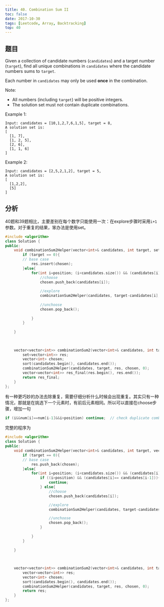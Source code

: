 ```yaml
---
title: 40. Combination Sum II
toc: false
date: 2017-10-30
tags: [Leetcode, Array, Backtracking]
top: 40
---
```


## 题目

Given a collection of candidate numbers (`candidates`) and a target number (`target`), find all unique combinations in `candidates` where the candidate numbers sums to `target`.

Each number in `candidates` may only be used **once** in the combination.

Note:

* All numbers (including `target`) will be positive integers.
* The solution set must not contain duplicate combinations.

Example 1:

```
Input: candidates = [10,1,2,7,6,1,5], target = 8,
A solution set is:
[
  [1, 7],
  [1, 2, 5],
  [2, 6],
  [1, 1, 6]
]
```

Example 2:

```
Input: candidates = [2,5,2,1,2], target = 5,
A solution set is:
[
  [1,2,2],
  [5]
]
```



## 分析

40题和39题相比，主要差别在每个数字只能使用一次：在explore步骤时采用`i+1`参数。对于重复的结果，笨办法是使用set。


```cpp
#include <algorithm>
class Solution {
public:
    void combinationSum2Helper(vector<int>& candidates, int target, set<vector<int>>& res, vector<int>& chosen, int position){
        if (target == 0){
        // base case
            res.insert(chosen);
        }else{
            for(int i=position; (i<candidates.size()) && (candidates[i]<=target);i++){
                //choose
                chosen.push_back(candidates[i]);
                
                //explore
                combinationSum2Helper(candidates, target-candidates[i], res, chosen, i+1);
                
                //unchoose
                chosen.pop_back();
                
            }
        }
        
    }
    
    
    
    vector<vector<int>> combinationSum2(vector<int>& candidates, int target) {
        set<vector<int>> res;
        vector<int> chosen;
        sort(candidates.begin(), candidates.end());
        combinationSum2Helper(candidates, target, res, chosen, 0);
        vector<vector<int>> res_final(res.begin(), res.end());
        return res_final;
    }
};
```

有一种更巧妙的办法去除重复，需要仔细分析什么时候会出现重复。其实只有一种情况，那就是在挑选下一个元素时，有前后元素相同。所以可以直接在choose步骤，增加一句

```cpp
if (i&&num[i]==num[i-1]&&i>position) continue;  // check duplicate combination
```
完整的程序为

```cpp
#include <algorithm>
class Solution {
public:
    void combinationSum2Helper(vector<int>& candidates, int target, vector<vector<int>>& res, vector<int>& chosen, int position){
        if (target == 0){
        // base case
            res.push_back(chosen);
        }else{
            for(int i=position; (i<candidates.size()) && (candidates[i]<=target);i++){
                if ((i>position) && (candidates[i]== candidates[i-1])){// 跳过重复
                    continue;
                } else{
                    //choose
                    chosen.push_back(candidates[i]);

                    //explore
                    combinationSum2Helper(candidates, target-candidates[i], res, chosen, i+1);

                    //unchoose
                    chosen.pop_back();
                }
                
            }
        }
        
    }
    
    
    
    vector<vector<int>> combinationSum2(vector<int>& candidates, int target) {
        vector<vector<int>> res;
        vector<int> chosen;
        sort(candidates.begin(), candidates.end());
        combinationSum2Helper(candidates, target, res, chosen, 0);
        return res;
    }
};
```




